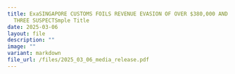 ```yaml
---
title: ExaSINGAPORE CUSTOMS FOILS REVENUE EVASION OF OVER $380,000 AND ARRESTS
  THREE SUSPECTSmple Title
date: 2025-03-06
layout: file
description: ""
image: ""
variant: markdown
file_url: /files/2025_03_06_media_release.pdf
---
```

